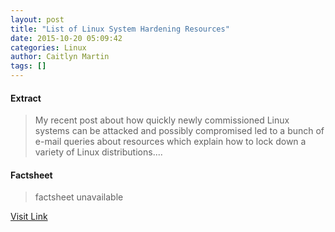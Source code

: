 ```yaml
---
layout: post
title: "List of Linux System Hardening Resources"
date: 2015-10-20 05:09:42
categories: Linux
author: Caitlyn Martin
tags: []
---
```



#### Extract
>My recent post about how quickly newly commissioned Linux systems can be attacked and possibly compromised led to a bunch of e-mail queries about resources which explain how to lock down a variety of Linux distributions....

#### Factsheet
>factsheet unavailable

[Visit Link](http://lxer.com/module/newswire/ext_link.php?rid=220880)


